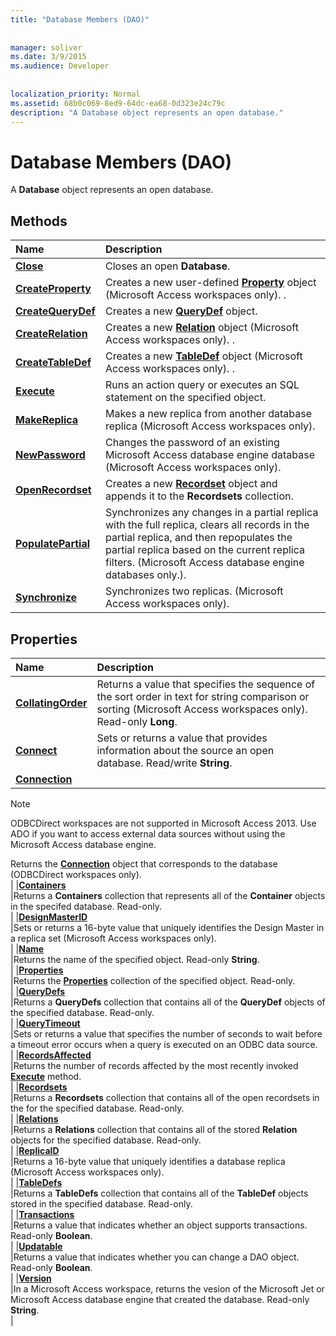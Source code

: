 ```yaml
---
title: "Database Members (DAO)"
  
  
manager: soliver
ms.date: 3/9/2015
ms.audience: Developer
 
  
localization_priority: Normal
ms.assetid: 68b0c069-8ed9-64dc-ea68-0d323e24c79c
description: "A Database object represents an open database."
---
```


# Database Members (DAO)

A **Database** object represents an open database. 
  
## Methods

|**Name**|**Description**|
|:-----|:-----|
|**[Close](database-close-method-dao.md)** <br/> |Closes an open **Database**.  <br/> |
|**[CreateProperty](database-createproperty-method-dao.md)** <br/> |Creates a new user-defined **[Property](property-object-dao.md)** object (Microsoft Access workspaces only). .  <br/> |
|**[CreateQueryDef](database-createquerydef-method-dao.md)** <br/> |Creates a new **[QueryDef](querydef-object-dao.md)** object.  <br/> |
|**[CreateRelation](database-createrelation-method-dao.md)** <br/> |Creates a new **[Relation](relation-object-dao.md)** object (Microsoft Access workspaces only). .  <br/> |
|**[CreateTableDef](database-createtabledef-method-dao.md)** <br/> |Creates a new **[TableDef](tabledef-object-dao.md)** object (Microsoft Access workspaces only). .  <br/> |
|**[Execute](database-execute-method-dao.md)** <br/> |Runs an action query or executes an SQL statement on the specified object.  <br/> |
|**[MakeReplica](database-makereplica-method-dao.md)** <br/> |Makes a new replica from another database replica (Microsoft Access workspaces only).  <br/> |
|**[NewPassword](database-newpassword-method-dao.md)** <br/> |Changes the password of an existing Microsoft Access database engine database (Microsoft Access workspaces only).  <br/> |
|**[OpenRecordset](database-openrecordset-method-dao.md)** <br/> |Creates a new **[Recordset](recordset-object-dao.md)** object and appends it to the **Recordsets** collection.  <br/> |
|**[PopulatePartial](database-populatepartial-method-dao.md)** <br/> |Synchronizes any changes in a partial replica with the full replica, clears all records in the partial replica, and then repopulates the partial replica based on the current replica filters. (Microsoft Access database engine databases only.).  <br/> |
|**[Synchronize](database-synchronize-method-dao.md)** <br/> |Synchronizes two replicas. (Microsoft Access workspaces only).  <br/> |
   
## Properties

|**Name**|**Description**|
|:-----|:-----|
|**[CollatingOrder](database-collatingorder-property-dao.md)** <br/> |Returns a value that specifies the sequence of the sort order in text for string comparison or sorting (Microsoft Access workspaces only). Read-only **Long**.  <br/> |
|**[Connect](database-connect-property-dao.md)** <br/> |Sets or returns a value that provides information about the source an open database. Read/write **String**.  <br/> |
|**[Connection](database-connection-property-dao.md)** <br/> |
> [!NOTE]
> ODBCDirect workspaces are not supported in Microsoft Access 2013. Use ADO if you want to access external data sources without using the Microsoft Access database engine. 
  
Returns the **[Connection](connection-object-dao.md)** object that corresponds to the database (ODBCDirect workspaces only).  <br/> |
|**[Containers](database-containers-property-dao.md)** <br/> |Returns a **Containers** collection that represents all of the **Container** objects in the specifed database. Read-only.  <br/> |
|**[DesignMasterID](database-designmasterid-property-dao.md)** <br/> |Sets or returns a 16-byte value that uniquely identifies the Design Master in a replica set (Microsoft Access workspaces only).  <br/> |
|**[Name](database-name-property-dao.md)** <br/> |Returns the name of the specified object. Read-only **String**.  <br/> |
|**[Properties](database-properties-property-dao.md)** <br/> |Returns the **[Properties](properties-collection-dao.md)** collection of the specified object. Read-only.  <br/> |
|**[QueryDefs](database-querydefs-property-dao.md)** <br/> |Returns a **QueryDefs** collection that contains all of the **QueryDef** objects of the specified database. Read-only.  <br/> |
|**[QueryTimeout](database-querytimeout-property-dao.md)** <br/> |Sets or returns a value that specifies the number of seconds to wait before a timeout error occurs when a query is executed on an ODBC data source.  <br/> |
|**[RecordsAffected](database-recordsaffected-property-dao.md)** <br/> |Returns the number of records affected by the most recently invoked **[Execute](connection-execute-method-dao.md)** method.  <br/> |
|**[Recordsets](database-recordsets-property-dao.md)** <br/> |Returns a **Recordsets** collection that contains all of the open recordsets in the for the specified database. Read-only.  <br/> |
|**[Relations](database-relations-property-dao.md)** <br/> |Returns a **Relations** collection that contains all of the stored **Relation** objects for the specified database. Read-only.  <br/> |
|**[ReplicaID](database-replicaid-property-dao.md)** <br/> |Returns a 16-byte value that uniquely identifies a database replica (Microsoft Access workspaces only).  <br/> |
|**[TableDefs](database-tabledefs-property-dao.md)** <br/> |Returns a **TableDefs** collection that contains all of the **TableDef** objects stored in the specified database. Read-only.  <br/> |
|**[Transactions](database-transactions-property-dao.md)** <br/> |Returns a value that indicates whether an object supports transactions. Read-only **Boolean**.  <br/> |
|**[Updatable](database-updatable-property-dao.md)** <br/> |Returns a value that indicates whether you can change a DAO object. Read-only **Boolean**.  <br/> |
|**[Version](database-version-property-dao.md)** <br/> |In a Microsoft Access workspace, returns the vesion of the Microsoft Jet or Microsoft Access database engine that created the database. Read-only **String**.  <br/> |
   

